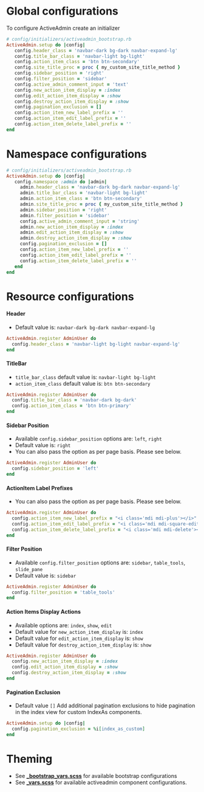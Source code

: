 # Global configurations
To configure ActiveAdmin create an initializer
```ruby
# config/initializers/activeadmin_bootstrap.rb
ActiveAdmin.setup do |config|
   config.header_class = 'navbar-dark bg-dark navbar-expand-lg'
   config.title_bar_class = 'navbar-light bg-light'
   config.action_item_class = 'btn btn-secondary'
   config.site_title_proc = proc { my_custom_site_title_method }
   config.sidebar_position = 'right'
   config.filter_position = 'sidebar'
   config.active_admin_comment_input = 'text'
   config.new_action_item_display = :index
   config.edit_action_item_display = :show
   config.destroy_action_item_display = :show
   config.pagination_exclusion = []
   config.action_item_new_label_prefix = ''
   config.action_item_edit_label_prefix = ''
   config.action_item_delete_label_prefix = ''
end
```

# Namespace configurations
```ruby
# config/initializers/activeadmin_bootstrap.rb
ActiveAdmin.setup do |config|
   config.namespace :admin do |admin|
     admin.header_class = 'navbar-dark bg-dark navbar-expand-lg'
     admin.title_bar_class = 'navbar-light bg-light'
     admin.action_item_class = 'btn btn-secondary'
     admin.site_title_proc = proc { my_custom_site_title_method }
     admin.sidebar_position = 'right'
     admin.filter_position = 'sidebar'
     config.active_admin_comment_input = 'string'
     admin.new_action_item_display = :index
     admin.edit_action_item_display = :show
     admin.destroy_action_item_display = :show
     config.pagination_exclusion = []
     config.action_item_new_label_prefix = ''
     config.action_item_edit_label_prefix = ''
     config.action_item_delete_label_prefix = ''
   end
end
```

# Resource configurations
#### Header
- Default value is: `navbar-dark bg-dark navbar-expand-lg`
```ruby
ActiveAdmin.register AdminUser do
  config.header_class = 'navbar-light bg-light navbar-expand-lg'
end
```

#### TitleBar
- `title_bar_class` default value is: `navbar-light bg-light`
- `action_item_class` default value is: `btn btn-secondary`
```ruby
ActiveAdmin.register AdminUser do
  config.title_bar_class = 'navbar-dark bg-dark'
  config.action_item_class = 'btn btn-primary'
end
```

#### Sidebar Position
- Available `config.sidebar_position` options are: `left`, `right`
- Default value is: `right`
- You can also pass the option as per page basis. Please see below.
```ruby
ActiveAdmin.register AdminUser do
  config.sidebar_position = 'left'
end
```

#### ActionItem Label Prefixes
- You can also pass the option as per page basis. Please see below.
```ruby
ActiveAdmin.register AdminUser do
  config.action_item_new_label_prefix = "<i class='mdi mdi-plus'></i>"
  config.action_item_edit_label_prefix = "<i class='mdi mdi-square-edit-outline'></i>"
  config.action_item_delete_label_prefix = "<i class='mdi mdi-delete'></i>"
end
```

#### Filter Position
- Available `config.filter_position` options are: `sidebar`, `table_tools`, `slide_pane`
- Default value is: `sidebar`
```ruby
ActiveAdmin.register AdminUser do
  config.filter_position = 'table_tools'
end
```

#### Action Items Display Actions
- Available options are: `index`, `show`, `edit`
- Default value for `new_action_item_display` is: `index`
- Default value for `edit_action_item_display` is: `show`
- Default value for `destroy_action_item_display` is: `show`
```ruby
ActiveAdmin.register AdminUser do
  config.new_action_item_display = :index
  config.edit_action_item_display = :show
  config.destroy_action_item_display = :show
end
```

#### Pagination Exclusion
- Default value `[]`
Add additional pagination exclusions to hide pagination in the index view for custom IndexAs components.
```ruby
ActiveAdmin.setup do |config|
  config.pagination_exclusion = %i[index_as_custom]
end
```

# Theming
- See **[_bootstrap_vars.scss](../app/assets/stylesheets/activeadmin_bootstrap/meta/_bootstrap_vars.scss)** for available bootstrap configurations
- See **[_vars.scss](../app/assets/stylesheets/activeadmin_bootstrap/meta/_vars.scss)** for available activeadmin component configurations.